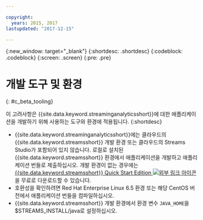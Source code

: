 ```yaml
---

copyright:
  years: 2015, 2017
lastupdated: "2017-12-15"

---
```


<!-- Attribute definitions -->
{:new_window: target="_blank"}
{:shortdesc: .shortdesc}
{:codeblock: .codeblock}
{:screen: .screen}
{:pre: .pre}

# 개발 도구 및 환경
{: #c_beta_tooling}


이 고려사항은 {{site.data.keyword.streaminganalyticsshort}}에 대한 애플리케이션을 개발하기 위해 사용하는 도구와 환경에 적용됩니다.
{:shortdesc}


* {{site.data.keyword.streaminganalyticsshort}}에는 클라우드의 {{site.data.keyword.streamsshort}} 개발 환경 또는 클라우드의 Streams Studio가 포함되어 있지 않습니다. 로컬로 설치된 {{site.data.keyword.streamsshort}} 환경에서 애플리케이션을 개발하고 애플리케이션 번들로 제출하십시오. 개발 환경이 없는 경우에는 [{{site.data.keyword.streamsshort}} Quick Start Edition ![외부 링크 아이콘](../../icons/launch-glyph.svg "외부 링크 아이콘")](http://ibmstreams.github.io/streamsx.documentation/docs/4.2/qse-intro/)을 무료로 다운로드할 수 있습니다. 
* 호환성을 확인하려면 Red Hat Enterprise Linux 6.5 환경 또는 해당 CentOS 버전에서 애플리케이션 번들을 컴파일하십시오.
* {{site.data.keyword.streamsshort}} 개발 환경에서 환경 변수 `JAVA_HOME`을 $STREAMS_INSTALL/java로 설정하십시오.
